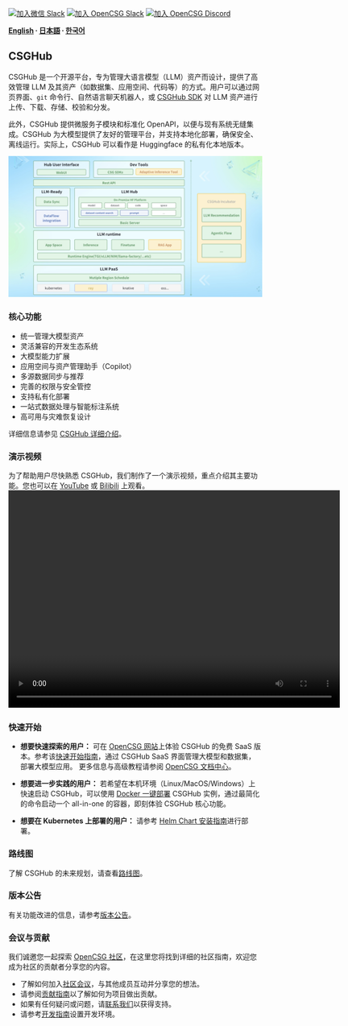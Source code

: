 
[![加入微信 Slack](https://img.shields.io/badge/wechat-join_chat-white.svg?logo=wechat&style=social)](./docs/images/wechat-assistant-new.png)
[![加入 OpenCSG Slack](https://img.shields.io/badge/slack-join_chat-white.svg?logo=slack&style=social)](https://join.slack.com/t/opencsghq/shared_invite/zt-2fmtem7hs-s_RmMeoOIoF1qzslql2q~A)
[![加入 OpenCSG Discord](https://img.shields.io/badge/discord-join_chat-white.svg?logo=discord&style=social)](https://discord.gg/bXnu4C9BkR)

**[English](README.md) ∙ [日本語](README_jp.md) ∙ [한국어](README_kr.md)**

## CSGHub

CSGHub 是一个开源平台，专为管理大语言模型（LLM）资产而设计，提供了高效管理 LLM 及其资产（如数据集、应用空间、代码等）的方式。用户可以通过网页界面、`git` 命令行、自然语言聊天机器人，或 [CSGHub SDK](https://github.com/OpenCSGs/csghub-sdk) 对 LLM 资产进行上传、下载、存储、校验和分发。

此外，CSGHub 提供微服务子模块和标准化 OpenAPI，以便与现有系统无缝集成。CSGHub 为大模型提供了友好的管理平台，并支持本地化部署，确保安全、离线运行。实际上，CSGHub 可以看作是 Huggingface 的私有化本地版本。

![CSGHub](./docs/images/csghub_framework.png)

### 核心功能

- 统一管理大模型资产  
- 灵活兼容的开发生态系统  
- 大模型能力扩展  
- 应用空间与资产管理助手（Copilot）  
- 多源数据同步与推荐  
- 完善的权限与安全管控  
- 支持私有化部署  
- 一站式数据处理与智能标注系统  
- 高可用与灾难恢复设计  

详细信息请参见 [CSGHub 详细介绍](./docs/detailed_intro_zh.md)。

### 演示视频

为了帮助用户尽快熟悉 CSGHub，我们制作了一个演示视频，重点介绍其主要功能。您也可以在 [YouTube](https://www.youtube.com/watch?v=6LwGQ07qBxU) 或 [Bilibili](https://www.bilibili.com/video/BV1ynmxY3EXz/) 上观看。  
<video width="658" height="432" src="https://github.com/user-attachments/assets/04f9fa17-9294-44c1-8c4a-4d7b9a5c66fa"></video>

### 快速开始

- **想要快速探索的用户：** 可在 [OpenCSG 网站](https://opencsg.com)上体验 CSGHub 的免费 SaaS 版本。参考该[快速开始指南](./docs/csghub_saas_zh.md)，通过 CSGHub SaaS 界面管理大模型和数据集，部署大模型应用。
更多信息与高级教程请参阅 [OpenCSG 文档中心](https://opencsg.com/docs/intro)。

- **想要进一步实践的用户：** 若希望在本机环境（Linux/MacOS/Windows）上快速启动 CSGHub，可以使用 [Docker 一键部署](https://github.com/OpenCSGs/csghub-installer/blob/main/docs/zh/README_docker_cn.md) CSGHub 实例，通过最简化的命令启动一个 all-in-one 的容器，即刻体验 CSGHub 核心功能。

- **想要在 Kubernetes 上部署的用户：** 请参考 [Helm Chart 安装指南](https://github.com/OpenCSGs/csghub-installer/blob/main/docs/zh/README_helm_cn.md)进行部署。

### 路线图

了解 CSGHub 的未来规划，请查看[路线图](./docs/roadmap.md)。

### 版本公告

有关功能改进的信息，请参考[版本公告](./docs/release_notes_zh.md)。

### 会议与贡献

我们诚邀您一起探索 [OpenCSG 社区](https://github.com/OpenCSGs/community)，在这里您将找到详细的社区指南，欢迎您成为社区的贡献者分享您的内容。

- 了解如何加入[社区会议](https://github.com/OpenCSGs/community?tab=readme-ov-file#community-meeting)，与其他成员互动并分享您的想法。
- 请参阅[贡献指南](https://github.com/OpenCSGs/community/blob/main/guidelines/CONTRIBUTING_zh.md)以了解如何为项目做出贡献。
- 如果有任何疑问或问题，请[联系我们](https://github.com/OpenCSGs/community?tab=readme-ov-file#questions-and-issues)以获得支持。
- 请参考[开发指南](./docs/setup.md)设置开发环境。
